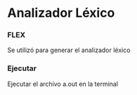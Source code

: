 # Analizador Léxico
### FLEX
Se utilizó para generar el analizador léxico 

### Ejecutar
Ejecutar el archivo a.out en la terminal
